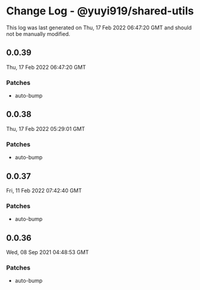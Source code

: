 # Change Log - @yuyi919/shared-utils

This log was last generated on Thu, 17 Feb 2022 06:47:20 GMT and should not be manually modified.

## 0.0.39

Thu, 17 Feb 2022 06:47:20 GMT

### Patches

- auto-bump

## 0.0.38

Thu, 17 Feb 2022 05:29:01 GMT

### Patches

- auto-bump

## 0.0.37

Fri, 11 Feb 2022 07:42:40 GMT

### Patches

- auto-bump

## 0.0.36

Wed, 08 Sep 2021 04:48:53 GMT

### Patches

- auto-bump
